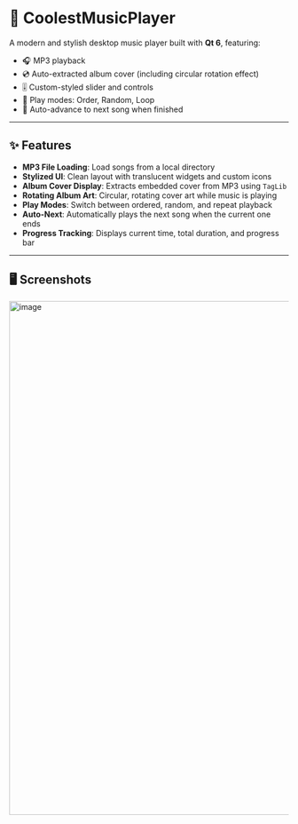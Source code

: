 # 🎵 CoolestMusicPlayer

A modern and stylish desktop music player built with **Qt 6**, featuring:

- 🎧 MP3 playback
- 💿 Auto-extracted album cover (including circular rotation effect)
- 🎚️ Custom-styled slider and controls
- 🔁 Play modes: Order, Random, Loop
- 📜 Auto-advance to next song when finished

---

## ✨ Features

- **MP3 File Loading**: Load songs from a local directory
- **Stylized UI**: Clean layout with translucent widgets and custom icons
- **Album Cover Display**: Extracts embedded cover from MP3 using `TagLib`
- **Rotating Album Art**: Circular, rotating cover art while music is playing
- **Play Modes**: Switch between ordered, random, and repeat playback
- **Auto-Next**: Automatically plays the next song when the current one ends
- **Progress Tracking**: Displays current time, total duration, and progress bar

---

## 🖥️ Screenshots

<img width="926" alt="image" src="https://github.com/user-attachments/assets/20e0bfe5-b917-4eed-8ec5-2f2071f15c1e" />

